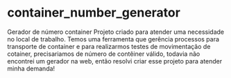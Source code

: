 # container_number_generator
Gerador de número container
Projeto criado para atender uma necessidade no local de trabalho.
Temos uma ferramenta que gerência processos para transporte de container e para realizarmos testes de movimentação de cotainer, precisariamos de número de contêiner válido, todavia não encontrei um gerador na web, então resolvi criar esse projeto para atender minha demanda!
